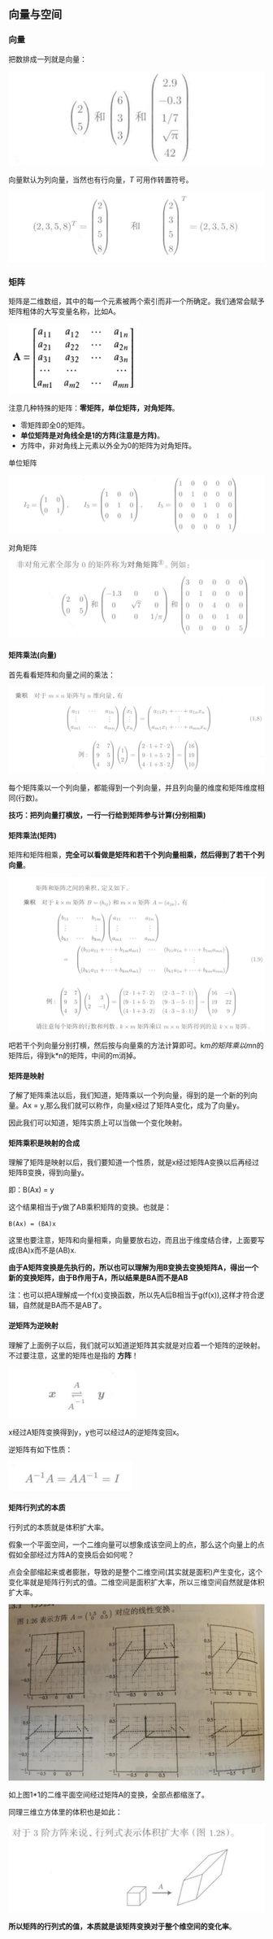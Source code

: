 ## 向量与空间

### 向量
把数排成一列就是向量：

![](image/vec0.jpg)

向量默认为列向量，当然也有行向量，*T* 可用作转置符号。

![](image/vec1.jpg)

### 矩阵

矩阵是二维数组，其中的每一个元素被两个索引而非一个所确定。我们通常会赋予矩阵粗体的大写变量名称，比如A。

![](image/vec2.jpg)

注意几种特殊的矩阵：**零矩阵，单位矩阵，对角矩阵**。

 - 零矩阵即全0的矩阵。
 - **单位矩阵是对角线全是1的方阵(注意是方阵)**。
 - 方阵中，非对角线上元素以外全为0的矩阵为对角矩阵。

单位矩阵

![](image/vec5.jpg)

对角矩阵

![](image/vec6.jpg)



#### 矩阵乘法(向量)
首先看看矩阵和向量之间的乘法：

![](image/vec3.jpg)

每个矩阵乘以一个列向量，都能得到一个列向量，并且列向量的维度和矩阵维度相同(行数)。

**技巧：把列向量打横放，一行一行给到矩阵参与计算(分别相乘)**

#### 矩阵乘法(矩阵)

矩阵和矩阵相乘，**完全可以看做是矩阵和若干个列向量相乘，然后得到了若干个列向量**。

![](image/vec4.jpg)

吧若干个列向量分别打横，然后按与向量乘的方法计算即可。k*m的矩阵乘以m*n的矩阵后，得到k*n的矩阵，中间的m消掉。

#### 矩阵是映射
了解了矩阵乘法以后，我们知道，矩阵乘以一个列向量，得到的是一个新的列向量。Ax = y,那么我们就可以称作，向量x经过了矩阵A变化，成为了向量y。

因此我们可以知道，矩阵实质上可以当做一个变化映射。

#### 矩阵乘积是映射的合成

理解了矩阵是映射以后，我们要知道一个性质，就是x经过矩阵A变换以后再经过矩阵B变换，得到向量y。

即：B(Ax) = y

这个结果相当于y做了AB乘积矩阵的变换。也就是：

`B(Ax) = (BA)x`

这里也要注意，矩阵和向量相乘，向量要放右边，而且出于维度结合律，上面要写成(BA)x而不是(AB)x.

**由于A矩阵变换是先执行的，所以也可以理解为用B变换去变换矩阵A，得出一个新的变换矩阵，由于B作用于A，所以结果是BA而不是AB**

注：也可以把A理解成一个f(x)变换函数，所以先A后B相当于g(f(x)),这样才符合逻辑，自然就是BA而不是AB了。

#### 逆矩阵为逆映射
理解了上面例子以后，我们就可以知道逆矩阵其实就是对应着一个矩阵的逆映射。不过要注意，这里的矩阵也是指的 **方阵**！

![](image/vec7.jpg)

x经过A矩阵变换得到y，y也可以经过A的逆矩阵变回x。

逆矩阵有如下性质：

![](image/vec8.jpg)

#### 矩阵行列式的本质
行列式的本质就是体积扩大率。

假象一个平面空间，一个二维向量可以想象成该空间上的点，那么这个向量上的点假如全部经过方阵A的变换后会如何呢？

点会全部缩起来或者膨胀，导致的是整个二维空间(其实就是面积)产生变化，这个变化率就是矩阵行列式的值。二维空间是面积扩大率，所以三维空间自然就是体积扩大率。

![](image/vec9.jpg)

如上图1*1的二维平面空间经过矩阵A的变换，全部点都缩涨了。

同理三维立方体里的体积也是如此：

![](image/vec10.jpg)

**所以矩阵的行列式的值，本质就是该矩阵变换对于整个维空间的变化率**。
